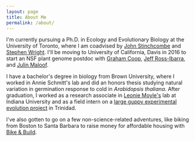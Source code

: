 ```yaml
---
layout: page
title: About Me
permalink: /about/
---
```


I'm currently pursuing a Ph.D. in Ecology and Evolutionary Biology at the University of Toronto, where I am coadvised by [John Stinchcombe](http://labs.eeb.utoronto.ca/stinchcombe/) and [Stephen Wright](http://wright.eeb.utoronto.ca/). I'll be moving to University of California, Davis in 2016 to start an NSF plant genome postdoc with [Graham Coop](http://gcbias.org/), [Jeff Ross-Ibarra](http://rilab.org), and [Julin Maloof](http://malooflab.openwetware.org/).

I have a bachelor's degree in biology from Brown University, where I worked in Annie Schmitt's lab and did an honors thesis studying natural variation in germination response to cold in *Arabidopsis thaliana*. After graduation, I worked as a research associate in [Leonie Moyle's](http://www.indiana.edu/~moylelab/) lab at Indiana University and as a field intern on a [large guppy experimental evolution project](http://cnas.ucr.edu/guppy/) in Trinidad.

I've also gotten to go on a few non-science-related adventures, like biking from Boston to Santa Barbara to raise money for affordable housing with [Bike & Build](bikeandbuild.org).


